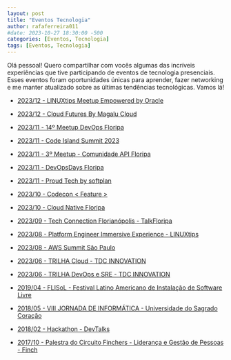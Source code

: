 ```yaml
---
layout: post
title: "Eventos Tecnologia"
author: rafaferreira011
#date: 2023-10-27 18:30:00 -500
categories: [Eventos, Tecnologia]
tags: [Eventos, Tecnologia]
---
```



Olá pessoal! Quero compartilhar com vocês algumas das incríveis experiências que tive participando de eventos de tecnologia presenciais. Esses eventos foram oportunidades únicas para aprender, fazer networking e me manter atualizado sobre as últimas tendências tecnológicas. Vamos lá!

- <i class="fa-solid fa-link"></i> [2023/12 - LINUXtips Meetup Empowered by Oracle](https://www.youtube.com/live/RaMHnD3Ico4?app=desktop&si=s05HvlLHANQYv6bV)

- <i class="fa-solid fa-link"></i> [2023/12 - Cloud Futures By Magalu Cloud](https://cloudfutures.tech/)

- <i class="fa-solid fa-link"></i> [2023/11 - 14º Meetup DevOps Floripa](https://www.meetup.com/devops-florianopolis/events/297529400/)

- <i class="fa-solid fa-link"></i> [2023/11 - Code Island Summit 2023](https://summit.codeisland.com.br/?_gl=1%2A137a3lz%2A_ga%2AMTA0ODg4NjgwNy4xNjk5ODkzOTYx%2A_ga_XYNHZBCPDB%2AMTcwMTExMTAzMy40LjAuMTcwMTExMTAzMy4wLjAuMA..%2A_ga_YGC76HLJRP%2AMTcwMTExMTAzMy40LjAuMTcwMTExMTAzMy4wLjAuMA..&_ga=2.233975638.994001474.1701111034-1048886807.1699893961)

- <i class="fa-solid fa-link"></i> [2023/11 - 3º Meetup - Comunidade API Floripa](https://www.sympla.com.br/evento/3-meetup-comunidade-api-floripa/2220166?referrer=t.co)

- <i class="fa-solid fa-link"></i> [2023/11 - DevOpsDays Floripa](https://devopsdays.org/events/2023-florianopolis/program)

- <i class="fa-solid fa-link"></i> [2023/11 - Proud Tech by softplan](https://www.proudtech.com.br/)

- <i class="fa-solid fa-link"></i> [2023/10 - Codecon < Feature >](https://www.codecon.dev/feature)

-  <i class="fa-solid fa-link"></i> [2023/10 - Cloud Native Floripa ](https://community.cncf.io/cloud-native-floripa/)

-  <i class="fa-solid fa-link"></i> [2023/09 - Tech Connection Florianópolis - TalkFloripa ](https://talkfloripa.com.br/tech-connection-fln)

- <i class="fa-solid fa-link"></i> [2023/08 - Platform Engineer Immersive Experience - LINUXtips](https://www.linuxtips.io/platform-engineer-immersive-experience)

- <i class="fa-solid fa-link"></i> [2023/08 - AWS Summit São Paulo](https://aws.amazon.com/pt/events/summits/sao-paulo/)

- <i class="fa-solid fa-link"></i> [2023/06 - TRILHA Cloud - TDC INNOVATION](https://thedevconf.com/tdc/2023/innovation/trilha-cloud)

- <i class="fa-solid fa-link"></i> [2023/06 - TRILHA DevOps e SRE - TDC INNOVATION](https://thedevconf.com/tdc/2023/innovation/trilha-cloud)

- <i class="fa-solid fa-link"></i> [2019/04 - FLISoL - Festival Latino Americano de Instalação de Software Livre](https://flisol.info/FLISOL2019/Brasil/Bauru)

- <i class="fa-solid fa-link"></i> [2018/05 - VIII JORNADA DE INFORMÁTICA - Universidade do Sagrado Coração](https://unisagrado.edu.br/8jor-info) 

- <i class="fa-solid fa-link"></i> [2018/02 - Hackathon - DevTalks](https://fibbauru.br/site/conteudo/462-hackathon-evento-inedito-em-bauru-comeca-hoje-.htmlnfo)

- <i class="fa-solid fa-link"></i> [2017/10 - Palestra do Circuito Finchers - Liderança e Gestão de Pessoas - Finch](https://stoblobcertificados011.blob.core.windows.net/certificados/2017-10-Palestra.sobre.Liderança.Gestão.de.Pessoas-Finch.pdf)






